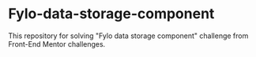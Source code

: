 # Fylo-data-storage-component
This repository for solving "Fylo data storage component" challenge from Front-End Mentor challenges.
